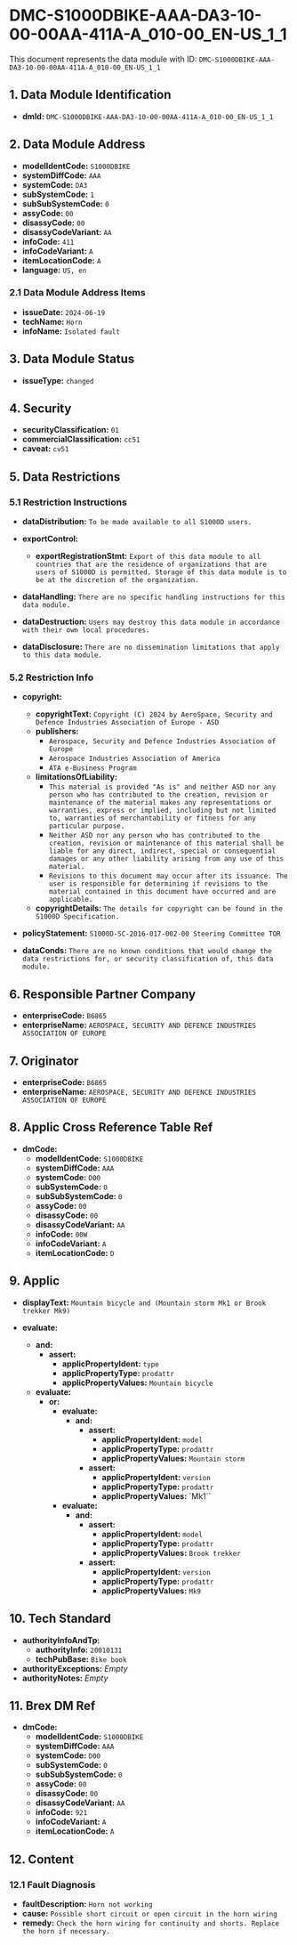 # DMC-S1000DBIKE-AAA-DA3-10-00-00AA-411A-A_010-00_EN-US_1_1

This document represents the data module with ID: `DMC-S1000DBIKE-AAA-DA3-10-00-00AA-411A-A_010-00_EN-US_1_1`

## 1. Data Module Identification

*   **dmId:** `DMC-S1000DBIKE-AAA-DA3-10-00-00AA-411A-A_010-00_EN-US_1_1`

## 2. Data Module Address

*   **modelIdentCode:** `S1000DBIKE`
*   **systemDiffCode:** `AAA`
*   **systemCode:** `DA3`
*   **subSystemCode:** `1`
*   **subSubSystemCode:** `0`
*   **assyCode:** `00`
*   **disassyCode:** `00`
*   **disassyCodeVariant:** `AA`
*   **infoCode:** `411`
*   **infoCodeVariant:** `A`
*   **itemLocationCode:** `A`
*   **language:** `US, en`

### 2.1 Data Module Address Items

*   **issueDate:** `2024-06-19`
*   **techName:** `Horn`
*   **infoName:** `Isolated fault`

## 3. Data Module Status

*   **issueType:** `changed`

## 4. Security

*   **securityClassification:** `01`
*   **commercialClassification:** `cc51`
*   **caveat:** `cv51`

## 5. Data Restrictions

### 5.1 Restriction Instructions

*   **dataDistribution:** `To be made available to all S1000D users.`

*   **exportControl:**
    *   **exportRegistrationStmt:** `Export of this data module to all countries that are the residence of organizations that are users of S1000D is permitted. Storage of this data module is to be at the discretion of the organization.`

*   **dataHandling:** `There are no specific handling instructions for this data module.`
*   **dataDestruction:** `Users may destroy this data module in accordance with their own local procedures.`
*   **dataDisclosure:** `There are no dissemination limitations that apply to this data module.`

### 5.2 Restriction Info

*   **copyright:**
    *   **copyrightText:** `Copyright (C) 2024 by AeroSpace, Security and Defence Industries Association of Europe - ASD`
    *   **publishers:**
        *   `Aerospace, Security and Defence Industries Association of Europe`
        *   `Aerospace Industries Association of America`
        *   `ATA e-Business Program`
    *   **limitationsOfLiability:**
        *   `This material is provided "As is" and neither ASD nor any person who has contributed to the creation, revision or maintenance of the material makes any representations or warranties, express or implied, including but not limited to, warranties of merchantability or fitness for any particular purpose.`
        *   `Neither ASD nor any person who has contributed to the creation, revision or maintenance of this material shall be liable for any direct, indirect, special or consequential damages or any other liability arising from any use of this material.`
        *   `Revisions to this document may occur after its issuance. The user is responsible for determining if revisions to the material contained in this document have occurred and are applicable.`
    *   **copyrightDetails:** `The details for copyright can be found in the S1000D Specification.`

*   **policyStatement:** `S1000D-SC-2016-017-002-00 Steering Committee TOR`
*   **dataConds:** `There are no known conditions that would change the data restrictions for, or security classification of, this data module.`

## 6. Responsible Partner Company

*   **enterpriseCode:** `B6865`
*   **enterpriseName:** `AEROSPACE, SECURITY AND DEFENCE INDUSTRIES ASSOCIATION OF EUROPE`

## 7. Originator

*   **enterpriseCode:** `B6865`
*   **enterpriseName:** `AEROSPACE, SECURITY AND DEFENCE INDUSTRIES ASSOCIATION OF EUROPE`

## 8. Applic Cross Reference Table Ref

*   **dmCode:**
    *   **modelIdentCode:** `S1000DBIKE`
    *   **systemDiffCode:** `AAA`
    *   **systemCode:** `D00`
    *   **subSystemCode:** `0`
    *   **subSubSystemCode:** `0`
    *   **assyCode:** `00`
    *   **disassyCode:** `00`
    *   **disassyCodeVariant:** `AA`
    *   **infoCode:** `00W`
    *   **infoCodeVariant:** `A`
    *   **itemLocationCode:** `D`

## 9. Applic

*   **displayText:** `Mountain bicycle and (Mountain storm Mk1 or Brook trekker Mk9)`

*   **evaluate:**
    *   **and:**
        *   **assert:**
            *   **applicPropertyIdent:** `type`
            *   **applicPropertyType:** `prodattr`
            *   **applicPropertyValues:** `Mountain bicycle`
    *   **evaluate:**
        *   **or:**
            *   **evaluate:**
                *   **and:**
                    *   **assert:**
                        *   **applicPropertyIdent:** `model`
                        *   **applicPropertyType:** `prodattr`
                        *   **applicPropertyValues:** `Mountain storm`
                    *   **assert:**
                        *   **applicPropertyIdent:** `version`
                        *   **applicPropertyType:** `prodattr`
                        *   **applicPropertyValues:** `Mk1``
            *   **evaluate:**
                *   **and:**
                    *   **assert:**
                        *   **applicPropertyIdent:** `model`
                        *   **applicPropertyType:** `prodattr`
                        *   **applicPropertyValues:** `Brook trekker`
                    *   **assert:**
                        *   **applicPropertyIdent:** `version`
                        *   **applicPropertyType:** `prodattr`
                        *   **applicPropertyValues:** `Mk9`

## 10. Tech Standard

*   **authorityInfoAndTp:**
    *   **authorityInfo:** `20010131`
    *   **techPubBase:** `Bike book`
*   **authorityExceptions:** *Empty*
*   **authorityNotes:** *Empty*

## 11. Brex DM Ref

*   **dmCode:**
    *   **modelIdentCode:** `S1000DBIKE`
    *   **systemDiffCode:** `AAA`
    *   **systemCode:** `D00`
    *   **subSystemCode:** `0`
    *   **subSubSystemCode:** `0`
    *   **assyCode:** `00`
    *   **disassyCode:** `00`
    *   **disassyCodeVariant:** `AA`
    *   **infoCode:** `921`
    *   **infoCodeVariant:** `A`
    *   **itemLocationCode:** `A`

## 12. Content

### 12.1 Fault Diagnosis

*   **faultDescription:** `Horn not working`
*   **cause:** `Possible short circuit or open circuit in the horn wiring`
*   **remedy:** `Check the horn wiring for continuity and shorts. Replace the horn if necessary.`